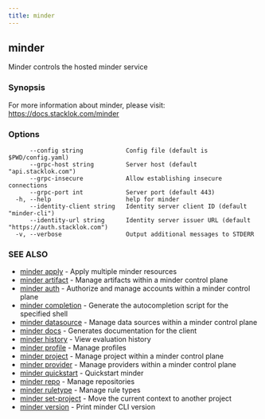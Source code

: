 ```yaml
---
title: minder
---
```

## minder

Minder controls the hosted minder service

### Synopsis

For more information about minder, please visit:
https://docs.stacklok.com/minder

### Options

```
      --config string            Config file (default is $PWD/config.yaml)
      --grpc-host string         Server host (default "api.stacklok.com")
      --grpc-insecure            Allow establishing insecure connections
      --grpc-port int            Server port (default 443)
  -h, --help                     help for minder
      --identity-client string   Identity server client ID (default "minder-cli")
      --identity-url string      Identity server issuer URL (default "https://auth.stacklok.com")
  -v, --verbose                  Output additional messages to STDERR
```

### SEE ALSO

* [minder apply](minder_apply.md)	 - Apply multiple minder resources
* [minder artifact](minder_artifact.md)	 - Manage artifacts within a minder control plane
* [minder auth](minder_auth.md)	 - Authorize and manage accounts within a minder control plane
* [minder completion](minder_completion.md)	 - Generate the autocompletion script for the specified shell
* [minder datasource](minder_datasource.md)	 - Manage data sources within a minder control plane
* [minder docs](minder_docs.md)	 - Generates documentation for the client
* [minder history](minder_history.md)	 - View evaluation history
* [minder profile](minder_profile.md)	 - Manage profiles
* [minder project](minder_project.md)	 - Manage project within a minder control plane
* [minder provider](minder_provider.md)	 - Manage providers within a minder control plane
* [minder quickstart](minder_quickstart.md)	 - Quickstart minder
* [minder repo](minder_repo.md)	 - Manage repositories
* [minder ruletype](minder_ruletype.md)	 - Manage rule types
* [minder set-project](minder_set-project.md)	 - Move the current context to another project
* [minder version](minder_version.md)	 - Print minder CLI version

